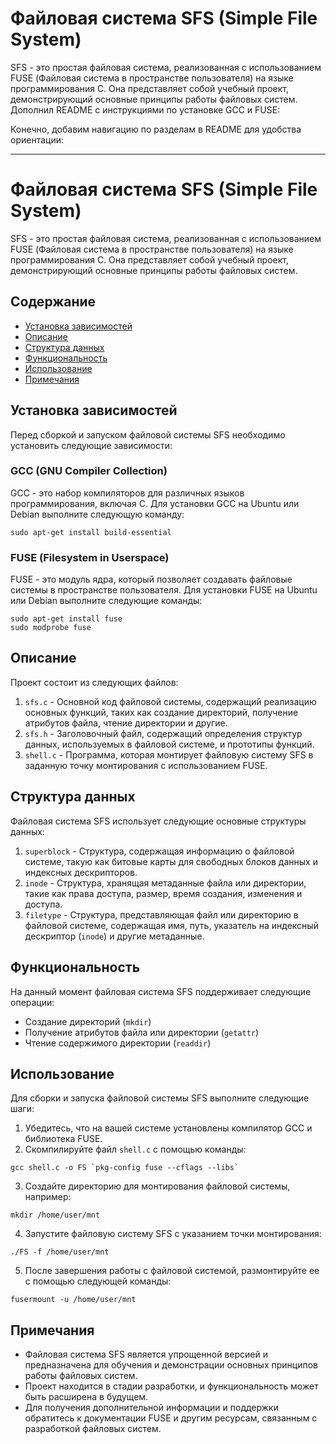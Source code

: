 # Файловая система SFS (Simple File System)

SFS - это простая файловая система, реализованная с использованием FUSE (Файловая система в пространстве пользователя) на языке программирования C. Она представляет собой учебный проект, демонстрирующий основные принципы работы файловых систем.
Дополнил README с инструкциями по установке GCC и FUSE:

Конечно, добавим навигацию по разделам в README для удобства ориентации:

---

# Файловая система SFS (Simple File System)

SFS - это простая файловая система, реализованная с использованием FUSE (Файловая система в пространстве пользователя) на языке программирования C. Она представляет собой учебный проект, демонстрирующий основные принципы работы файловых систем.

## Содержание
- [Установка зависимостей](#установка-зависимостей)
- [Описание](#описание)
- [Структура данных](#структура-данных)
- [Функциональность](#функциональность)
- [Использование](#использование)
- [Примечания](#примечания)

## Установка зависимостей

Перед сборкой и запуском файловой системы SFS необходимо установить следующие зависимости:

### GCC (GNU Compiler Collection)

GCC - это набор компиляторов для различных языков программирования, включая C. Для установки GCC на Ubuntu или Debian выполните следующую команду:

```
sudo apt-get install build-essential
```

### FUSE (Filesystem in Userspace)

FUSE - это модуль ядра, который позволяет создавать файловые системы в пространстве пользователя. Для установки FUSE на Ubuntu или Debian выполните следующие команды:

```
sudo apt-get install fuse
sudo modprobe fuse
```

## Описание

Проект состоит из следующих файлов:

1. `sfs.c` - Основной код файловой системы, содержащий реализацию основных функций, таких как создание директорий, получение атрибутов файла, чтение директории и другие.
2. `sfs.h` - Заголовочный файл, содержащий определения структур данных, используемых в файловой системе, и прототипы функций.
3. `shell.c` - Программа, которая монтирует файловую систему SFS в заданную точку монтирования с использованием FUSE.

## Структура данных

Файловая система SFS использует следующие основные структуры данных:

1. `superblock` - Структура, содержащая информацию о файловой системе, такую как битовые карты для свободных блоков данных и индексных дескрипторов.
2. `inode` - Структура, хранящая метаданные файла или директории, такие как права доступа, размер, время создания, изменения и доступа.
3. `filetype` - Структура, представляющая файл или директорию в файловой системе, содержащая имя, путь, указатель на индексный дескриптор (`inode`) и другие метаданные.

## Функциональность

На данный момент файловая система SFS поддерживает следующие операции:

- Создание директорий (`mkdir`)
- Получение атрибутов файла или директории (`getattr`)
- Чтение содержимого директории (`readdir`)

## Использование

Для сборки и запуска файловой системы SFS выполните следующие шаги:

1. Убедитесь, что на вашей системе установлены компилятор GCC и библиотека FUSE.
2. Скомпилируйте файл `shell.c` с помощью команды:

```
gcc shell.c -o FS `pkg-config fuse --cflags --libs`
```

3. Создайте директорию для монтирования файловой системы, например:

```
mkdir /home/user/mnt
```

4. Запустите файловую систему SFS с указанием точки монтирования:

```
./FS -f /home/user/mnt
```

5. После завершения работы с файловой системой, размонтируйте ее с помощью следующей команды:

```
fusermount -u /home/user/mnt
```

## Примечания

- Файловая система SFS является упрощенной версией и предназначена для обучения и демонстрации основных принципов работы файловых систем.
- Проект находится в стадии разработки, и функциональность может быть расширена в будущем.
- Для получения дополнительной информации и поддержки обратитесь к документации FUSE и другим ресурсам, связанным с разработкой файловых систем.
